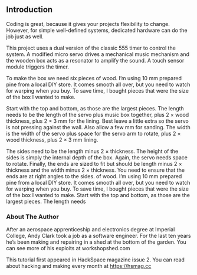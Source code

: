 ## Introduction

Coding is great, because it gives your projects flexibility to change. However, for simple well-defined systems, dedicated hardware can do the job just as well. 

This project uses a dual version of the classic 555 timer to control the system. A modified micro servo drives a mechanical music mechanism and the wooden box acts as a resonator to amplify the sound. A touch sensor module triggers the timer. 

To make the box we need six pieces of wood. I’m using 10 mm prepared pine from a local DIY store. It comes smooth all over, but you need to watch for warping when you buy. To save time, I bought pieces that were the size of the box I wanted to make. 

Start with the top and bottom, as those are the largest pieces. The length needs to be the length of the servo plus music box together, plus 2 × wood thickness, plus 2 × 3 mm for the lining. Best leave a little extra so the servo is not pressing against the wall. Also allow a few mm for sanding. The width is the width of the servo plus space for the servo arm to rotate, plus 2 × wood thickness, plus 2 × 3 mm lining. 

The sides need to be the length minus 2 × thickness. The height of the sides is simply the internal depth of the box. Again, the servo needs space to rotate. Finally, the ends are sized to fit but should be length minus 2 × thickness and the width minus 2 × thickness. You need to ensure that the ends are at right angles to the sides. of wood. I’m using 10 mm prepared pine from a local DIY store. It comes smooth all over, but you need to watch for warping when you buy. To save time, I bought pieces that were the size of the box I wanted to make. Start with the top and bottom, as those are the largest pieces. The length needs 

### About The Author

After an aerospace apprenticeship and electronics degree at Imperial College, Andy Clark took a job as a software engineer. For the last ten years he’s been making and repairing in a shed at the bottom of the garden. You can see more of his exploits at workshopshed.com

This tutorial first appeared in HackSpace magazine issue 2. You can read about hacking and making every month at https://hsmag.cc

